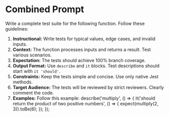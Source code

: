 # Combined Prompt

Write a complete test suite for the following function. Follow these guidelines:

1. **Instructional:** Write tests for typical values, edge cases, and invalid inputs.
2. **Context:** The function processes inputs and returns a result. Test various scenarios.
3. **Expectation:** The tests should achieve 100% branch coverage.
4. **Output Format:** Use `describe` and `it` blocks. Test descriptions should start with `it 'should'`.
5. **Constraints:** Keep the tests simple and concise. Use only native Jest methods.
6. **Target Audience:** The tests will be reviewed by strict reviewers. Clearly comment the code.
7. **Examples:** Follow this example:
   describe('multiply', () => {
     it('should return the product of two positive numbers', () => {
       expect(multiply(2, 3)).toBe(6);
     });
   });

